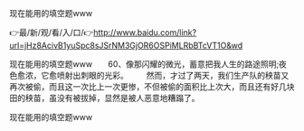 现在能用的填空题www

👉最/新/观/看/入/口/👉http://www.baidu.com/link?url=jHz8AcivB1yuSpc8sJSrNM3GjOR6OSPiMLRbBTcVT1O&wd

现在能用的填空题www　　60、像那闪耀的微光，蓄意把我人生的路途照明;夜色愈浓，它愈喷射出刺眼的光彩。
　　然而，才过了两天，我们生产队的秧苗又再次被偷，而且这一次比上一次更惨，不但被偷的面积比上次大，而且还有好几块田的秧苗，虽没有被拔掉，显然是被人恶意地糟蹋了。


现在能用的填空题www
